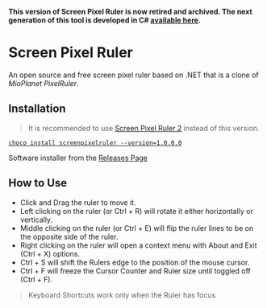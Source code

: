 **This version of Screen Pixel Ruler is now retired and archived. The next generation of this tool is developed in C# [available here](http://github.com/Cossey/ScreenPixelRuler2).**

# Screen Pixel Ruler
An open source and free screen pixel ruler based on .NET that is a clone of *MioPlanet PixelRuler*.

## Installation
> It is recommended to use [Screen Pixel Ruler 2](http://github.com/Cossey/ScreenPixelRuler2) instead of this version.

[`choco install screenpixelruler --version=1.0.0.0`](https://www.chocolatey.org/about)

Software installer from the [Releases Page](https://github.com/Cossey/screenpixelruler/releases)

## How to Use
* Click and Drag the ruler to move it. 
* Left clicking on the ruler (or Ctrl + R) will rotate it either horizontally or vertically.
* Middle clicking on the ruler (or Ctrl + E) will flip the ruler lines to be on the opposite side of the ruler.
* Right clicking on the ruler will open a context menu with About and Exit (Ctrl + X) options.
* Ctrl + S will shift the Rulers edge to the position of the mouse cursor.
* Ctrl + F will freeze the Cursor Counter and Ruler size until toggled off (Ctrl + F).

> Keyboard Shortcuts work only when the Ruler has focus
